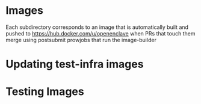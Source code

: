# Images 

Each subdirectory corresponds to an image that is automatically built and pushed to https://hub.docker.com/u/openenclave when PRs that touch them merge using postsubmit prowjobs that run the image-builder

# Updating test-infra images

# Testing Images